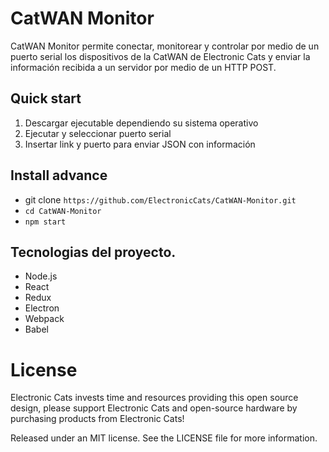 # CatWAN Monitor

CatWAN Monitor permite conectar, monitorear y controlar por medio de un puerto serial los dispositivos de la CatWAN de Electronic Cats y enviar la información recibida a un servidor por medio de un HTTP POST.


## Quick start
1. Descargar ejecutable dependiendo su sistema operativo
2. Ejecutar y seleccionar puerto serial
3. Insertar link y puerto para enviar JSON con información

## Install advance

* git clone `https://github.com/ElectronicCats/CatWAN-Monitor.git`
* `cd CatWAN-Monitor`
* `npm start`


## Tecnologias del proyecto.

- Node.js
- React
- Redux
- Electron
- Webpack
- Babel

# License

Electronic Cats invests time and resources providing this open source design, please support Electronic Cats and open-source hardware by purchasing products from Electronic Cats!

Released under an MIT license. See the LICENSE file for more information.


